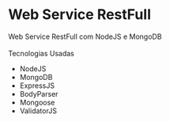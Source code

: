 # Web Service RestFull 
Web Service RestFull com NodeJS e MongoDB <br><br>
Tecnologias Usadas
<ul>
  <li>NodeJS</li>
  <li>MongoDB</li>
  <li>ExpressJS</li>
  <li>BodyParser</li>
  <li>Mongoose</li>
  <li>ValidatorJS</li>
</ul>
